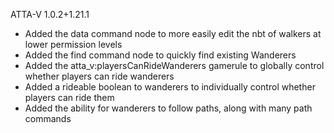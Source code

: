 ATTA-V 1.0.2+1.21.1
- Added the data command node to more easily edit the nbt of walkers at lower permission levels
- Added the find command node to quickly find existing Wanderers
- Added the atta_v:playersCanRideWanderers gamerule to globally control whether players can ride wanderers
- Added a rideable boolean to wanderers to individually control whether players can ride them
- Added the ability for wanderers to follow paths, along with many path commands